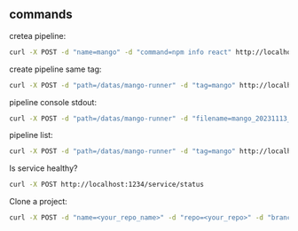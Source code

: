 ## commands

cretea pipeline:
```bash
curl -X POST -d "name=mango" -d "command=npm info react" http://localhost:1234/pipeline/create
```

create pipeline same tag:
```bash
curl -X POST -d "path=/datas/mango-runner" -d "tag=mango" http://localhost:1234/pipeline/create
```

pipeline console stdout:
```bash
curl -X POST -d "path=/datas/mango-runner" -d "filename=mango_20231113_231434.txt" http://localhost:1234/pipeline/stdout
```

pipeline list:
```bash
curl -X POST -d "path=/datas/mango-runner" -d "tag=mango" http://localhost:1234/pipeline/list
```

Is service healthy?
```bash
curl -X POST http://localhost:1234/service/status
```

Clone a project:
```bash
curl -X POST -d "name=<your_repo_name>" -d "repo=<your_repo>" -d "branch=<your_repo_branch_name>" -d "user=<your_username>" -d "pwd=<your_pwd>" http://localhost:1234/git/clone
```

